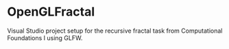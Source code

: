 # OpenGLFractal

Visual Studio project setup for the recursive fractal task from Computational Foundations I using GLFW.